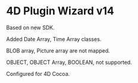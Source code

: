 4D Plugin Wizard v14
====================

Based on new SDK.

Added Date Array, Time Array classes.

BLOB array, Picture array are not mapped.

OBJECT, OBJECT Array, BOOLEAN, not supported.

Configured for 4D Cocoa.
